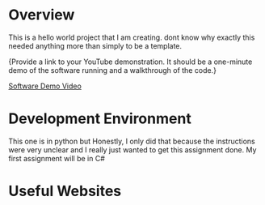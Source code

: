 # Overview

This is a hello world project that I am creating. dont know why exactly this needed anything more than simply to be a template.

{Provide a link to your YouTube demonstration.  It should be a one-minute demo of the software running and a walkthrough of the code.}

[Software Demo Video](httpyoutube.link.goes.here)

# Development Environment

This one is in python but Honestly, I only did that because the instructions were very unclear and I really just wanted to get this assignment done.
My first assignment will be in C#

# Useful Websites

